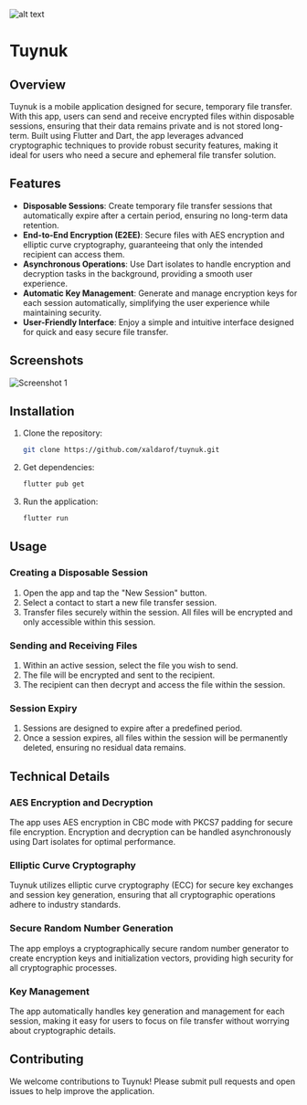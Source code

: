 ![alt text](https://lokdon.com/wp-content/uploads/2021/09/Subtitle_01-2.jpg)

# Tuynuk

## Overview

Tuynuk is a mobile application designed for secure, temporary file transfer. With this
app, users can send and receive encrypted files within disposable sessions, ensuring that their data
remains private and is not stored long-term. Built using Flutter and Dart, the app leverages
advanced cryptographic techniques to provide robust security features, making it ideal for users who
need a secure and ephemeral file transfer solution.

## Features

- **Disposable Sessions**: Create temporary file transfer sessions that automatically expire after a
  certain period, ensuring no long-term data retention.
- **End-to-End Encryption (E2EE)**: Secure files with AES encryption and elliptic curve
  cryptography, guaranteeing that only the intended recipient can access them.
- **Asynchronous Operations**: Use Dart isolates to handle encryption and decryption tasks in the
  background, providing a smooth user experience.
- **Automatic Key Management**: Generate and manage encryption keys for each session automatically,
  simplifying the user experience while maintaining security.
- **User-Friendly Interface**: Enjoy a simple and intuitive interface designed for quick and easy
  secure file transfer.

## Screenshots

![Screenshot 1](https://github.com/xaldarof/tuynuk/blob/main/assets/images/logo_dark.png)

## Installation

1. Clone the repository:
   ```bash
   git clone https://github.com/xaldarof/tuynuk.git

2. Get dependencies:
   ```bash
   flutter pub get

3. Run the application:
   ```bash
   flutter run

## Usage

### Creating a Disposable Session

1. Open the app and tap the "New Session" button.
2. Select a contact to start a new file transfer session.
3. Transfer files securely within the session. All files will be encrypted and only accessible
   within this session.

### Sending and Receiving Files

1. Within an active session, select the file you wish to send.
2. The file will be encrypted and sent to the recipient.
3. The recipient can then decrypt and access the file within the session.

### Session Expiry

1. Sessions are designed to expire after a predefined period.
2. Once a session expires, all files within the session will be permanently deleted, ensuring no
   residual data remains.

## Technical Details

### AES Encryption and Decryption

The app uses AES encryption in CBC mode with PKCS7 padding for secure file encryption. Encryption
and decryption can be handled asynchronously using Dart isolates for optimal performance.

### Elliptic Curve Cryptography

Tuynuk utilizes elliptic curve cryptography (ECC) for secure key exchanges and session
key generation, ensuring that all cryptographic operations adhere to industry standards.

### Secure Random Number Generation

The app employs a cryptographically secure random number generator to create encryption keys and
initialization vectors, providing high security for all cryptographic processes.

### Key Management

The app automatically handles key generation and management for each session, making it easy for
users to focus on file transfer without worrying about cryptographic details.

## Contributing

We welcome contributions to Tuynuk! Please submit pull requests and open issues to help
improve the application.

